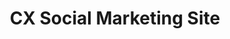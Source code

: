 ---
# post meta
title: "CX Social Marketing Site"
description: Collection of projects I contributed to the CX Social marrketing site.
image:
image-alt: CX Social logo

# project information
field: in-house
client-header: Client
client: Clarabridge
year-header: Year
year: 2017
type-header: Type
type: Front-End Development
collaborators-header: Collaborators
collaborators: |

# filter information
client-value: in-house
skill-value: development

# content
image-1:
image-1-caption:

# post settings
layout: single/projects
permalink: /work/cx-social-marketing-site/
coming-soon: true
---